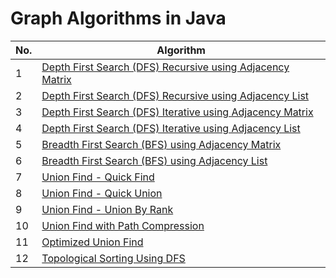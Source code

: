 # Graph Algorithms in Java

| No. | Algorithm                                                        |
| --- |------------------------------------------------------------------|
| 1 | [Depth First Search (DFS) Recursive using Adjacency Matrix](src/DFSRecursiveAdjMatrix.java) |
| 2 | [Depth First Search (DFS) Recursive using Adjacency List](src/DFSRecursiveAdjList.java) |
| 3 | [Depth First Search (DFS) Iterative using Adjacency Matrix](src/DFSIterativeAdjMatrix.java) |
| 4 | [Depth First Search (DFS) Iterative using Adjacency List](src/DFSIterativeAdjList.java) |
| 5 | [Breadth First Search (BFS) using Adjacency Matrix](src/BFSIterativeAdjMatrix.java) |
| 6 | [Breadth First Search (BFS) using Adjacency List](src/BFSIterativeAdjList.java) |
| 7 | [Union Find - Quick Find](src/QuickFind.java)                    |
| 8 | [Union Find - Quick Union](src/QuickUnion.java)            |
| 9 | [Union Find - Union By Rank](src/UnionByRank.java)         |
| 10 | [Union Find with Path Compression](src/PathCompression.java) |
| 11 | [Optimized Union Find](src/UnionFind.java)                 |
| 12 | [Topological Sorting Using DFS](src/TopologicalSortingDFS.java)  |